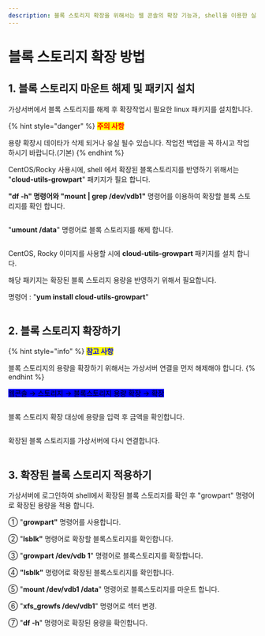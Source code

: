 ```yaml
---
description: 블록 스토리지 확장을 위해서는 웹 콘솔의 확장 기능과, shell을 이용한 실제 용량 확장을 진행히야 합니다.
---
```


# 블록 스토리지 확장 방법

## 1. 블록 스토리지 마운트 해제 및 패키지 설치

가상서버에서 블록 스토리지를 해제 후 확장작업시 필요한 linux 패키지를 설치합니다.

{% hint style="danger" %}
<mark style="color:red;">**주의 사항**</mark>

용량 확장시 데이타가 삭제 되거나 유실 될수 있습니다. 작업전 백업을 꼭 하시고 작업 하시기 바랍니다.(기본)
{% endhint %}

CentOS/Rocky 사용시에, shell 에서 확장된 블록스토리지를 반영하기 위해서는 "**cloud-utils-growpart**" 패키지가 필요 합니다.



**"df -h" 명령어와 "mount | grep /dev/vdb1"** 명령어를 이용하여 확장할 블록 스토리지를 확인 합니다.

<figure><img src="https://filesystem.cafe24.com/hosting/cloud_service/2020/03/03/f8708843c54ecef516b4877440c669ff_1583192744.png" alt=""><figcaption></figcaption></figure>

"**umount /data**" 명령어로 블록 스토리지를 해제 합니다.

<figure><img src="https://filesystem.cafe24.com/hosting/cloud_service/2020/03/03/08023e60afda47886f4adb981c76f99a_1583192773.png" alt=""><figcaption></figcaption></figure>

CentOS, Rocky 이미지를 사용할 시에 **cloud-utils-growpart** 패키지를 설치 합니다.

해당 패키지는 확장된 블록 스토리지 용량을 반영하기 위해서 필요합니다.&#x20;

명령어 : "**yum install cloud-utils-growpart**"

<figure><img src="https://filesystem.cafe24.com/hosting/cloud_service/2020/03/03/c54d49369a0e1ea567a7099ea90f9ef1_1583192697.png" alt=""><figcaption></figcaption></figure>







## 2. 블록 스토리지 확장하기

{% hint style="info" %}
<mark style="color:blue;">**참고 사항**</mark>

블록 스토리지의 용량을 확장하기 위해서는 가상서버 연결을 먼저 해제해야 합니다.
{% endhint %}

<mark style="background-color:blue;">웹콘솔 → 스토리지 → 블록스토리지 용량 확장 →  확장</mark>&#x20;

<figure><img src="https://filesystem.cafe24.com/hosting/cloud_service/2020/03/03/20fd81770f4c2625c26a2cdd21c0d90b_1583192591.png" alt=""><figcaption></figcaption></figure>

블록 스토리지 확장 대상에 용량을 입력 후 금액을 확인합니다.

<figure><img src="https://filesystem.cafe24.com/hosting/cloud_service/2020/03/03/731fdcbae469964ac35024da447820f7_1583192609.png" alt=""><figcaption></figcaption></figure>

확장된 블록 스토리지를 가상서버에 다시 연결합니다.

<figure><img src="https://filesystem.cafe24.com/hosting/cloud_service/2020/03/03/b74fd85894142daf7bd098a4309bdc9a_1583192618.png" alt=""><figcaption></figcaption></figure>



## 3.  확장된 블록 스토리지 적용하기

가상서버에 로그인하여 shell에서 확장된 블록 스토리지를 확인 후 "growpart" 명령어로 확장된 용량을 적용 합니다.

① "**growpart"** 명령어를 사용합니다.

② "**lsblk"** 명령어로 확장할 블록스토리지를 확인합니다.

③ "**growpart /dev/vdb 1**" 명령어로 블록스토리지를 확장합니다.

④ **"lsblk"** 명령어로 확장된 블록스토리지를 확인합니다.

⑤ "**mount /dev/vdb1 /data**" 명령어로 블록스토리지를 마운트 합니다.

⑥ "**xfs\_growfs /dev/vdb1**" 명령어로 섹터 변경.

⑦ "**df -h**" 명령어로 확장된 용량을 확인합니다.  &#x20;

<figure><img src="https://filesystem.cafe24.com/hosting/cloud_service/2020/07/31/5855ffed45a4efc2c4719237cd39e39a_1596179044.png" alt=""><figcaption></figcaption></figure>
